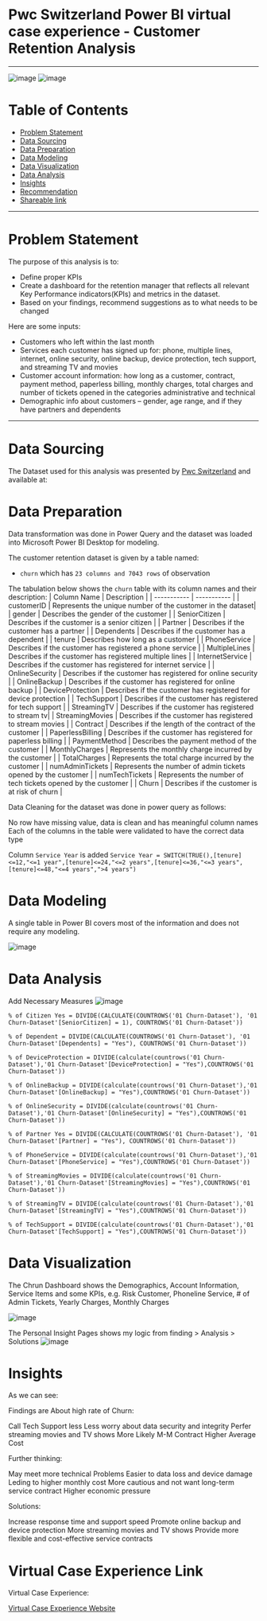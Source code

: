 # Pwc Switzerland Power BI virtual case experience - Customer Retention Analysis

---
![image](https://user-images.githubusercontent.com/24377958/226604798-dc5886e9-75aa-4927-8ad1-2841849286d7.png)
![image](https://user-images.githubusercontent.com/24377958/226608014-32f8f9d0-fef1-41d0-b9f5-d00df38ebf18.png)

# Table of Contents

- [Problem Statement](https://github.com/jiang54/Customer-Retention-Analysis#Problem-Statement)
- [Data Sourcing](https://github.com/jiang54/Customer-Retention-Analysis#Data-Sourcing)
- [Data Preparation](https://github.com/jiang54/Customer-Retention-Analysis#Data-Preparation)
- [Data Modeling](https://github.com/jiang54/Customer-Retention-Analysis#Data-Modeling)
- [Data Visualization](https://github.com/jiang54/Customer-Retention-Analysis#Data-Visualization)
- [Data Analysis](https://github.com/jiang54/Customer-Retention-Analysis#Data-Analysis)
- [Insights](https://github.com/jiang54/Customer-Retention-Analysis#Insights)
- [Recommendation](https://github.com/jiang54/Customer-Retention-Analysis#Recommendation)
- [Shareable link](https://github.com/jiang54/Customer-Retention-Analysis#Shareable-Link)


---

# Problem Statement

The purpose of this analysis is to: 
- Define proper KPIs
- Create a dashboard for the retention manager that reflects all relevant Key Performance indicators(KPIs)
and metrics in the dataset.
- Based on your findings, recommend suggestions as to what needs to be changed

Here are some inputs:
- Customers who left within the last month
- Services each customer has signed up for: phone, multiple lines, internet, online security, online backup, device protection, tech 
support, and streaming TV and movies
- Customer account information: how long as a customer, contract, payment method, paperless billing, monthly charges, total charges 
and number of tickets opened in the categories administrative and technical
- Demographic info about customers – gender, age range, and if they have partners and dependents

---

# Data Sourcing

The Dataset used for this analysis was presented by [Pwc Switzerland](https://www.pwc.ch/en/careers-with-pwc/students/virtual-case-experience.html) and available at:

# Data Preparation

Data transformation was done in Power Query and the dataset was loaded into Microsoft Power BI Desktop for modeling.

The customer retention dataset is given by a table named:

- `churn` which has `23 columns and 7043 rows` of observation


The tabulation below shows the `churn` table with its column names and their description:
| Column Name | Description |
| ----------- | ----------- |
| customerID |   Represents the unique number of the customer in the dataset|
| gender | Describes the gender of the customer |
| SeniorCitizen | Describes if the customer is a senior citizen |
| Partner | Describes if the customer has a partner |
| Dependents | Describes if the customer has a dependent |
| tenure | Describes how long as a customer |
| PhoneService | Describes if the customer has registered a phone service |
| MultipleLines | Describes if the customer has registered multiple lines |
| InternetService | Describes if the customer has registered for internet service |
| OnlineSecurity | Describes if the customer has registered for online security  |
| OnlineBackup | Describes if the customer has registered for online backup |
| DeviceProtection | Describes if the customer has registered for device protection |
| TechSupport | Describes if the customer has registered for tech support |
| StreamingTV | Describes if the customer has registered  to stream tv|
| StreamingMovies | Describes if the customer has registered to stream movies |
| Contract | Describes if the length of the contract of the customer |
| PaperlessBilling | Describes if the customer has registered for paperless billing |
| PaymentMethod | Describes the payment method of the customer |
| MonthlyCharges | Represents the monthly charge incurred by the customer |
| TotalCharges | Represents the total charge incurred by the customer |
| numAdminTickets | Represents the number of admin tickets opened by the customer |
| numTechTickets | Represents the number of tech tickets opened by the customer |
| Churn | Describes if the customer is at risk of churn |

Data Cleaning for the dataset was done in power query as follows:

No row have missing value, data is clean and has meaningful column names
Each of the columns in the table were validated to have the correct data type

Column `Service Year` is added 
`Service Year = SWITCH(TRUE(),[tenure]<=12,"<=1 year",[tenure]<=24,"<=2 years",[tenure]<=36,"<=3 years",[tenure]<=48,"<=4 years",">4 years")`

# Data Modeling

A single table in Power BI covers most of the information and does not require any modeling.

![image](https://user-images.githubusercontent.com/24377958/226606789-bf9eb5d5-dda9-41ff-af1c-0542dff10b19.png)

# Data Analysis
Add Necessary Measures
![image](https://user-images.githubusercontent.com/24377958/226606933-620fe1e0-1316-4ce5-b83c-98de8288074d.png)

`% of Citizen Yes = DIVIDE(CALCULATE(COUNTROWS('01 Churn-Dataset'), '01 Churn-Dataset'[SeniorCitizen] = 1), COUNTROWS('01 Churn-Dataset'))`

`% of Dependent = DIVIDE(CALCULATE(COUNTROWS('01 Churn-Dataset'), '01 Churn-Dataset'[Dependents] = "Yes"), COUNTROWS('01 Churn-Dataset'))`

`% of DeviceProtection = DIVIDE(calculate(countrows('01 Churn-Dataset'),'01 Churn-Dataset'[DeviceProtection] = "Yes"),COUNTROWS('01 Churn-Dataset'))`

`% of OnlineBackup = DIVIDE(calculate(countrows('01 Churn-Dataset'),'01 Churn-Dataset'[OnlineBackup] = "Yes"),COUNTROWS('01 Churn-Dataset'))`

`% of OnlineSecurity = DIVIDE(calculate(countrows('01 Churn-Dataset'),'01 Churn-Dataset'[OnlineSecurity] = "Yes"),COUNTROWS('01 Churn-Dataset'))`

`% of Partner Yes = DIVIDE(CALCULATE(COUNTROWS('01 Churn-Dataset'), '01 Churn-Dataset'[Partner] = "Yes"), COUNTROWS('01 Churn-Dataset'))`

`% of PhoneService = DIVIDE(calculate(countrows('01 Churn-Dataset'),'01 Churn-Dataset'[PhoneService] = "Yes"),COUNTROWS('01 Churn-Dataset'))`

`% of StreamingMovies = DIVIDE(calculate(countrows('01 Churn-Dataset'),'01 Churn-Dataset'[StreamingMovies] = "Yes"),COUNTROWS('01 Churn-Dataset'))`

`% of StreamingTV = DIVIDE(calculate(countrows('01 Churn-Dataset'),'01 Churn-Dataset'[StreamingTV] = "Yes"),COUNTROWS('01 Churn-Dataset'))`

`% of TechSupport = DIVIDE(calculate(countrows('01 Churn-Dataset'),'01 Churn-Dataset'[TechSupport] = "Yes"),COUNTROWS('01 Churn-Dataset'))`

# Data Visualization

The Chrun Dashboard shows the Demographics, Account Information, Service Items and some KPIs, e.g. Risk Customer, Phoneline Service, # of Admin Tickets, Yearly Charges, Monthly Charges

![image](https://user-images.githubusercontent.com/24377958/226604798-dc5886e9-75aa-4927-8ad1-2841849286d7.png)

The Personal Insight Pages shows my logic from finding > Analysis > Solutions
![image](https://user-images.githubusercontent.com/24377958/226607994-00d683a0-b284-47dd-9247-766d885ae83f.png)

# Insights
As we can see:

Findings are
About high rate of Churn:

Call Tech Support less
Less worry about data security and integrity
Perfer streaming movies and TV shows
More Likely M-M Contract
Higher Average Cost

Further thinking: 

May meet more technical Problems
Easier to data loss and device damage
Leding to higher monthly cost
More cautious and not want long-term service contract
Higher economic pressure

Solutions:

Increase response time and support speed
Promote online backup and device protection
More streaming movies and TV shows
Provide more flexible and cost-effective service contracts

# Virtual Case Experience Link
Virtual Case Experience:

[Virtual Case Experience Website](https://www.theforage.com/virtual-internships/prototype/a87GpgE6tiku7q3gu/PwC-Digital-Up-skilling-Virtual-Case-Experience?ref=38HZaFghHQngHaj8b)
